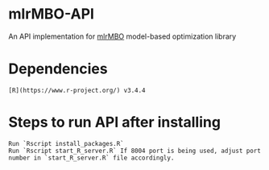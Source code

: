 # mlrMBO-API
An API implementation for [mlrMBO](https://github.com/mlr-org/mlrMBO) model-based optimization library

# Dependencies
    [R](https://www.r-project.org/) v3.4.4

# Steps to run API after installing 
    Run `Rscript install_packages.R`
    Run `Rscript start_R_server.R` If 8004 port is being used, adjust port number in `start_R_server.R` file accordingly.
